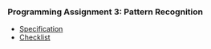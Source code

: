 ### Programming Assignment 3: Pattern Recognition
* [Specification](http://coursera.cs.princeton.edu/algs4/assignments/collinear.html)  
* [Checklist](http://coursera.cs.princeton.edu/algs4/checklists/collinear.html)
